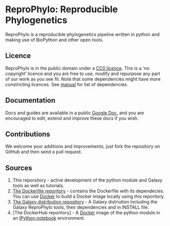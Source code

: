# ReproPhylo: Reproducible Phylogenetics

ReproPhylo is a reproducible phylogenetics pipeline written in python and making use of BioPython and other open tools.

## Licence
ReproPhylo is in the public domain under a [CC0 licence](http://creativecommons.org/publicdomain/zero/1.0/). This is a 'no copyright' licence and you are free to use, modify and repurpose any part of our work as you see fit. Note that some dependencies might have more constricting licences. See [manual](https://docs.google.com/document/d/1Q-8B0cvkZw2zMkuP0Af4zZ7FiAvBQPDdGbrLLMgtx_4/edit?usp=sharing) for list of dependencies. 

## Documentation
Docs and guides are available in a public [Google Doc](https://docs.google.com/document/d/1Q-8B0cvkZw2zMkuP0Af4zZ7FiAvBQPDdGbrLLMgtx_4/edit?usp=sharing), and you are encouraged to edit, extend and improve these docs if you wish.

## Contributions
We welcome your additions and improvements, just fork the repository on GitHub and then send a pull request.

## Sources
1. This reporsitory - active development of the python module and Galaxy tools as well as tutorials.
2. [The Dockerfile reporitory](https://github.com/HullUni-bioinformatics/ReproPhyloDockerfile) - contains the Dockerfile with its dependecies. You can use [Docker](https://www.docker.com/) to build a Docker image locally using this reporitory.
3. [The Galaxy distribution repository](https://github.com/HullUni-bioinformatics/ReproPhyloGalaxy) - A Galaxy distriution including the Galaxy ReproPhylo tools, their dependencies and in INSTALL file.
4. [The DockerHub reporitory] - A [Docker](https://www.docker.com/) image of the python module in an [IPython notebook](http://ipython.org/notebook.html) environment.